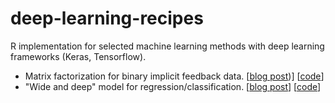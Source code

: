 # deep-learning-recipes

R implementation for selected machine learning methods with deep learning frameworks (Keras, Tensorflow).

- Matrix factorization for binary implicit feedback data. [[blog post](https://nanx.me/blog/post/recsys-binary-implicit-feedback-r-keras/))] [[code](recsys-binary-implicit-keras.R)]
- "Wide and deep" model for regression/classification. [[blog post](https://nanx.me/blog/post/building-my-first-deep-learning-machine/)] [[code](tensorflow-wide-n-deep.R)]
